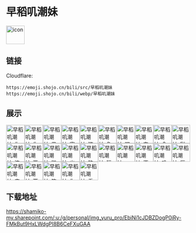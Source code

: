 # 早稻叽潮妹
<img src="https://emoji.shojo.cn/bili/src/早稻叽潮妹/icon.png" width="50" height="50" alt="icon">

## 链接
Cloudflare:
```
https://emoji.shojo.cn/bili/src/早稻叽潮妹
https://emoji.shojo.cn/bili/webp/早稻叽潮妹
```
## 展示
<img src="https://emoji.shojo.cn/bili/src/早稻叽潮妹/早稻叽潮妹-你条粉肠.png" width="50" height="50" alt="早稻叽潮妹-你条粉肠"><img src="https://emoji.shojo.cn/bili/src/早稻叽潮妹/早稻叽潮妹-你小子.png" width="50" height="50" alt="早稻叽潮妹-你小子"><img src="https://emoji.shojo.cn/bili/src/早稻叽潮妹/早稻叽潮妹-果咩.png" width="50" height="50" alt="早稻叽潮妹-果咩"><img src="https://emoji.shojo.cn/bili/src/早稻叽潮妹/早稻叽潮妹-寄.png" width="50" height="50" alt="早稻叽潮妹-寄"><img src="https://emoji.shojo.cn/bili/src/早稻叽潮妹/早稻叽潮妹-猪鼻.png" width="50" height="50" alt="早稻叽潮妹-猪鼻"><img src="https://emoji.shojo.cn/bili/src/早稻叽潮妹/早稻叽潮妹-急急急.png" width="50" height="50" alt="早稻叽潮妹-急急急"><img src="https://emoji.shojo.cn/bili/src/早稻叽潮妹/早稻叽潮妹-嘿嘿.png" width="50" height="50" alt="早稻叽潮妹-嘿嘿"><img src="https://emoji.shojo.cn/bili/src/早稻叽潮妹/早稻叽潮妹-安晚.png" width="50" height="50" alt="早稻叽潮妹-安晚"><img src="https://emoji.shojo.cn/bili/src/早稻叽潮妹/早稻叽潮妹-食不食油饼.png" width="50" height="50" alt="早稻叽潮妹-食不食油饼"><img src="https://emoji.shojo.cn/bili/src/早稻叽潮妹/早稻叽潮妹-甜甜甜.png" width="50" height="50" alt="早稻叽潮妹-甜甜甜"><img src="https://emoji.shojo.cn/bili/src/早稻叽潮妹/早稻叽潮妹-流汗了.png" width="50" height="50" alt="早稻叽潮妹-流汗了"><img src="https://emoji.shojo.cn/bili/src/早稻叽潮妹/早稻叽潮妹-两眼一黑.png" width="50" height="50" alt="早稻叽潮妹-两眼一黑"><img src="https://emoji.shojo.cn/bili/src/早稻叽潮妹/早稻叽潮妹-赚大米.png" width="50" height="50" alt="早稻叽潮妹-赚大米"><img src="https://emoji.shojo.cn/bili/src/早稻叽潮妹/早稻叽潮妹-出生.png" width="50" height="50" alt="早稻叽潮妹-出生"><img src="https://emoji.shojo.cn/bili/src/早稻叽潮妹/早稻叽潮妹-略略略.png" width="50" height="50" alt="早稻叽潮妹-略略略"><img src="https://emoji.shojo.cn/bili/src/早稻叽潮妹/早稻叽潮妹-玩玩你的.png" width="50" height="50" alt="早稻叽潮妹-玩玩你的"><img src="https://emoji.shojo.cn/bili/src/早稻叽潮妹/早稻叽潮妹-ovO.png" width="50" height="50" alt="早稻叽潮妹-ovO"><img src="https://emoji.shojo.cn/bili/src/早稻叽潮妹/早稻叽潮妹-不愧是我.png" width="50" height="50" alt="早稻叽潮妹-不愧是我"><img src="https://emoji.shojo.cn/bili/src/早稻叽潮妹/早稻叽潮妹-叽脑过载.png" width="50" height="50" alt="早稻叽潮妹-叽脑过载"><img src="https://emoji.shojo.cn/bili/src/早稻叽潮妹/早稻叽潮妹-厚礼谢.png" width="50" height="50" alt="早稻叽潮妹-厚礼谢"><img src="https://emoji.shojo.cn/bili/src/早稻叽潮妹/早稻叽潮妹-庆祝.png" width="50" height="50" alt="早稻叽潮妹-庆祝"><img src="https://emoji.shojo.cn/bili/src/早稻叽潮妹/早稻叽潮妹-两眼一亮.png" width="50" height="50" alt="早稻叽潮妹-两眼一亮"><img src="https://emoji.shojo.cn/bili/src/早稻叽潮妹/早稻叽潮妹-笨笨笨.png" width="50" height="50" alt="早稻叽潮妹-笨笨笨"><img src="https://emoji.shojo.cn/bili/src/早稻叽潮妹/早稻叽潮妹-你先别急.png" width="50" height="50" alt="早稻叽潮妹-你先别急"><img src="https://emoji.shojo.cn/bili/src/早稻叽潮妹/早稻叽潮妹-看看你的.png" width="50" height="50" alt="早稻叽潮妹-看看你的">

## 下载地址

https://shamiko-my.sharepoint.com/:u:/g/personal/img_yuru_pro/EbiNi1cJDBZDogP0iRy-FMkBut9HxLWdgPI8B6CeFXuGAA